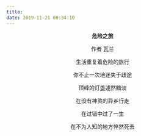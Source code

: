 ```yaml
---
title: 
date: 2019-11-21 00:34:10
---
```


<center>

**危险之旅**

作者 瓦兰

生活重复着危险的旅行

你不止一次地迷失于歧途

顶峰的灯盏遽然黯淡

在没有神灵的异乡行走

在过错中过了一生

在不为人知的地方悴然死去

</center>



